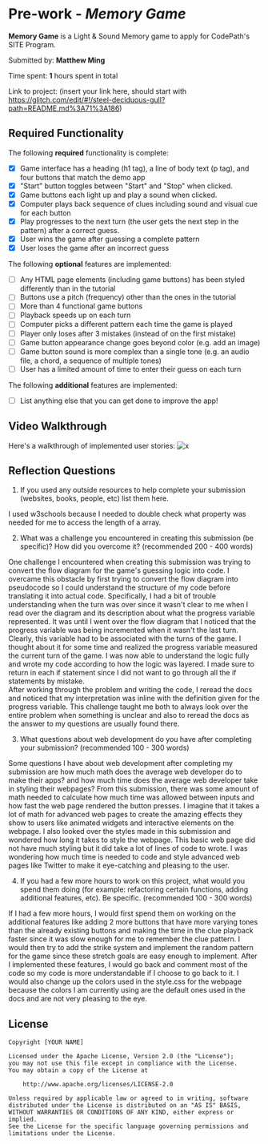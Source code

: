# Pre-work - *Memory Game*

**Memory Game** is a Light & Sound Memory game to apply for CodePath's SITE Program. 

Submitted by: **Matthew Ming**

Time spent: **1** hours spent in total

Link to project: (insert your link here, should start with https://glitch.com/edit/#!/steel-deciduous-gull?path=README.md%3A71%3A186)

## Required Functionality

The following **required** functionality is complete:

* [x] Game interface has a heading (h1 tag), a line of body text (p tag), and four buttons that match the demo app
* [x] "Start" button toggles between "Start" and "Stop" when clicked. 
* [x] Game buttons each light up and play a sound when clicked. 
* [x] Computer plays back sequence of clues including sound and visual cue for each button
* [x] Play progresses to the next turn (the user gets the next step in the pattern) after a correct guess. 
* [x] User wins the game after guessing a complete pattern
* [x] User loses the game after an incorrect guess

The following **optional** features are implemented:

* [ ] Any HTML page elements (including game buttons) has been styled differently than in the tutorial
* [ ] Buttons use a pitch (frequency) other than the ones in the tutorial
* [ ] More than 4 functional game buttons
* [ ] Playback speeds up on each turn
* [ ] Computer picks a different pattern each time the game is played
* [ ] Player only loses after 3 mistakes (instead of on the first mistake)
* [ ] Game button appearance change goes beyond color (e.g. add an image)
* [ ] Game button sound is more complex than a single tone (e.g. an audio file, a chord, a sequence of multiple tones)
* [ ] User has a limited amount of time to enter their guess on each turn

The following **additional** features are implemented:

- [ ] List anything else that you can get done to improve the app!

## Video Walkthrough

Here's a walkthrough of implemented user stories:
![x](https://i.imgur.com/T62crk8.gif)


## Reflection Questions
1. If you used any outside resources to help complete your submission (websites, books, people, etc) list them here. 

I used w3schools because I needed to double check what property was needed for me to access the length of a array.

2. What was a challenge you encountered in creating this submission (be specific)? How did you overcome it? (recommended 200 - 400 words) 

One challenge I encountered when creating this submission was trying to convert the flow diagram for the game's guessing logic into code. I overcame this obstacle by first trying to convert 
the flow diagram into pseudocode so I could understand the structure of my code before translating it into actual code. Specifically, I had a bit of trouble understanding when the turn was over since it wasn't clear to me when I read over the diagram and its description about what the progress variable represented. It was until I went over the flow
diagram that I noticed that the progress variable was being incremented when it wasn't the last turn. Clearly, this variable had to be associated with the turns of the game. I thought about it for some time and realized the progress variable measured the current turn of the game. I was now able to understand the logic fully and wrote my code according to how the logic was layered. I made sure to return in each if statement since I did not want to go through all the if statements by mistake.  
After working through the problem and writing the code, I reread the docs and noticed that my interpretation was inline with the definition given for the progress variable. This challenge taught me both to always look over the entire problem
when something is unclear and also to reread the docs as the answer to my questions are usually found there.


3. What questions about web development do you have after completing your submission? (recommended 100 - 300 words) 

Some questions I have about web development after completing my submission are how much math does the average web developer do to make their apps? and how much time does the average web developer take in styling their webpages?
From this submission, there was some amount of math needed to calculate how much time was allowed between inputs and how fast the web page rendered the button presses. I imagine that it takes a lot of math for advanced web pages to 
create the amazing effects they show to users like animated widgets and interactive elements on the webpage. I also looked over the styles made in this submission and wondered how long it takes to style the webpage. This basic
web page did not have much styling but it did take a lot of lines of code to wrote. I was wondering how much time is needed to code and style advanced web pages like Twitter to make it eye-catching and pleasing to the user. 

4. If you had a few more hours to work on this project, what would you spend them doing (for example: refactoring certain functions, adding additional features, etc). Be specific. (recommended 100 - 300 words) 

If I had a few more hours, I would first spend them on working on the additional features like adding 2 more buttons that have more varying tones than the already existing buttons and making the
time in the clue playback faster since it was slow enough for me to remember the clue pattern. I would then try to add the strike system and implement the random pattern for the game since 
these stretch goals are easy enough to implement. After I implemented these features, I would go back and comment most of the code so my code is more understandable if I choose to go back to it.
I would also change up the colors used in the style.css for the webpage because the colors I am currently using are the default ones used in the docs and are not very pleasing to the eye.



## License

    Copyright [YOUR NAME]

    Licensed under the Apache License, Version 2.0 (the "License");
    you may not use this file except in compliance with the License.
    You may obtain a copy of the License at

        http://www.apache.org/licenses/LICENSE-2.0

    Unless required by applicable law or agreed to in writing, software
    distributed under the License is distributed on an "AS IS" BASIS,
    WITHOUT WARRANTIES OR CONDITIONS OF ANY KIND, either express or implied.
    See the License for the specific language governing permissions and
    limitations under the License.